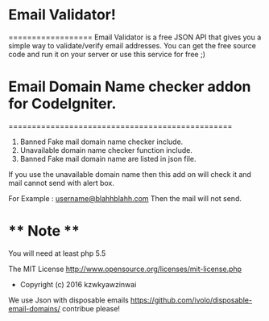 # Email Validator!
==================
Email Validator is a free JSON API that gives you a simple way to validate/verify email addresses. You can get the free source code and run it on your server or use this service for free ;)

# Email Domain Name checker addon for CodeIgniter.
================================================
 1. Banned Fake mail domain name checker include.
 2. Unavailable domain name checker function include.
 3. Banned Fake mail domain name are listed in json file.

If you use the unavailable domain name then this add on will check it and mail cannot send with alert box.

For Example : username@blahhblahh.com
Then the mail will not send.

** Note **
==========
You will need at least php 5.5

The MIT License http://www.opensource.org/licenses/mit-license.php
* Copyright (c) 2016 kzwkyawzinwai

We use Json with disposable emails https://github.com/ivolo/disposable-email-domains/ contribue please!
